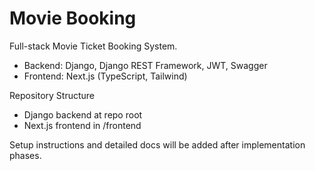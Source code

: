 # Movie Booking

Full-stack Movie Ticket Booking System.

- Backend: Django, Django REST Framework, JWT, Swagger
- Frontend: Next.js (TypeScript, Tailwind)

Repository Structure
- Django backend at repo root
- Next.js frontend in /frontend

Setup instructions and detailed docs will be added after implementation phases.